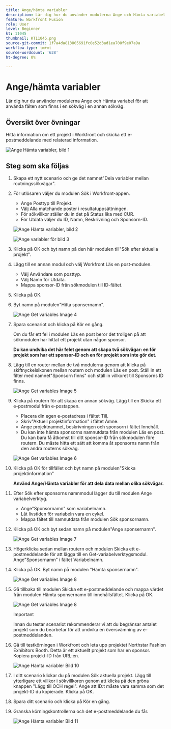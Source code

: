 ```yaml
---
title: Ange/hämta variabler
description: Lär dig hur du använder modulerna Ange och Hämta variabel för att använda fälten som finns i en sökväg i en annan sökväg.
feature: Workfront Fusion
role: User
level: Beginner
kt: 11045
thumbnail: KT11045.png
source-git-commit: 1f7a4da813805691fc0e52d3ad1ea708f9e07a9a
workflow-type: tm+mt
source-wordcount: '628'
ht-degree: 0%

---
```



# Ange/hämta variabler

Lär dig hur du använder modulerna Ange och Hämta variabel för att använda fälten som finns i en sökväg i en annan sökväg.

## Översikt över övningar

Hitta information om ett projekt i Workfront och skicka ett e-postmeddelande med relaterad information.

![Ange Hämta variabler, bild 1](../12-exercises/assets/set-get-variables-walkthrough-1.png)

## Steg som ska följas

1. Skapa ett nytt scenario och ge det namnet&quot;Dela variabler mellan routningssökvägar&quot;.
1. För utlösaren väljer du modulen Sök i Workfront-appen.

   + Ange Posttyp till Projekt.
   + Välj Alla matchande poster i resultatuppsättningen.
   + För sökvillkor ställer du in det på Status lika med CUR.
   + För Utdata väljer du ID, Namn, Beskrivning och Sponsorn-ID.

   ![Ange Hämta variabler, bild 2](../12-exercises/assets/set-get-variables-walkthrough-2.png)

   ![Ange variabler för bild 3](../12-exercises/assets/set-get-variables-walkthrough-3.png)

1. Klicka på OK och byt namn på den här modulen till&quot;Sök efter aktuella projekt&quot;.
1. Lägg till en annan modul och välj Workfront Läs en post-modulen.

   + Välj Användare som posttyp.
   + Välj Namn för Utdata.
   + Mappa sponsor-ID från sökmodulen till ID-fältet.

1. Klicka på OK.
1. Byt namn på modulen&quot;Hitta sponsernamn&quot;.

   ![Ange Get variables Image 4](../12-exercises/assets/set-get-variables-walkthrough-4.png)

1. Spara scenariot och klicka på Kör en gång.

   Om du får ett fel i modulen Läs en post beror det troligen på att sökmodulen har hittat ett projekt utan någon sponsor.

   **Du kan undvika det här felet genom att skapa två sökvägar: en för projekt som har ett sponsor-ID och en för projekt som inte gör det.**

1. Lägg till en router mellan de två modulerna genom att klicka på skiftnyckelsikonen mellan routern och modulen Läs en post. Ställ in ett filter med namnet&quot;Sponsorn finns&quot; och ställ in villkoret till Sponsorns ID finns.

   ![Ange Get variables Image 5](../12-exercises/assets/set-get-variables-walkthrough-5.png)

1. Klicka på routern för att skapa en annan sökväg. Lägg till en Skicka ett e-postmodul från e-postappen.

   + Placera din egen e-postadress i fältet Till.
   + Skriv&quot;Aktuell projektinformation&quot; i fältet Ämne.
   + Ange projektnamnet, beskrivningen och sponsorn i fältet Innehåll.
   + Du kan inte hämta sponsorns namnutdata från modulen Läs en post. Du kan bara få åtkomst till ditt sponsor-ID från sökmodulen före routern. Du måste hitta ett sätt att komma åt sponsorns namn från den andra routerns sökväg.

   ![Ange Get variables Image 6](../12-exercises/assets/set-get-variables-walkthrough-6.png)

1. Klicka på OK för tillfället och byt namn på modulen&quot;Skicka projektinformation&quot;

   **Använd Ange/Hämta variabler för att dela data mellan olika sökvägar.**

1. Efter Sök efter sponsorns namnmodul lägger du till modulen Ange variabelverktyg.

   + Ange&quot;Sponsornamn&quot; som variabelnamn.
   + Låt livstiden för variabeln vara en cykel.
   + Mappa fältet till namnutdata från modulen Sök sponsornamn.

1. Klicka på OK och byt sedan namn på modulen&quot;Ange sponsernamn&quot;.

   ![Ange Get variables Image 7](../12-exercises/assets/set-get-variables-walkthrough-7.png)

1. Högerklicka sedan mellan routern och modulen Skicka ett e-postmeddelande för att lägga till en Get-variabelverktygsmodul. Ange&quot;Sponsornamn&quot; i fältet Variabelnamn.
1. Klicka på OK. Byt namn på modulen &quot;Hämta sponsernamn&quot;.

   ![Ange Get variables Image 8](../12-exercises/assets/set-get-variables-walkthrough-8.png)

1. Gå tillbaka till modulen Skicka ett e-postmeddelande och mappa värdet från modulen Hämta sponsernamn till innehållsfältet. Klicka på OK.

   ![Ange Get variables Image 8](../12-exercises/assets/set-get-variables-walkthrough-8.png)

   >[!IMPORTANT]
   >
   >Innan du testar scenariot rekommenderar vi att du begränsar antalet projekt som du bearbetar för att undvika en översvämning av e-postmeddelanden.

1. Gå till testkörningen i Workfront och leta upp projektet Northstar Fashion Exhibitors Booth. Detta är ett aktuellt projekt som har en sponsor. Kopiera projekt-ID från URL:en.

   ![Ange Hämta variabler Bild 10](../12-exercises/assets/set-get-variables-walkthrough-10.png)

1. I ditt scenario klickar du på modulen Sök aktuella projekt. Lägg till ytterligare ett villkor i sökvillkoren genom att klicka på den gröna knappen &quot;Lägg till OCH regel&quot;. Ange att ID:t måste vara samma som det projekt-ID du kopierade. Klicka på OK.
1. Spara ditt scenario och klicka på Kör en gång.
1. Granska körningskontrollerna och det e-postmeddelande du får.

   ![Ange Hämta variabler Bild 11](../12-exercises/assets/set-get-variables-walkthrough-11.png)
